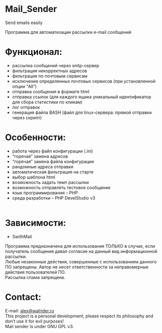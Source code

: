 # Mail_Sender
Send emails easily<br>

Программа для автоматизации рассылки e-mail сообщений

# Функционал:

- рассылка сообщений через smtp-сервер<br>
- фильтрация некорректных адресов<br>
- фильтрация по почтовым сервисам<br>
- исключение определенных почтовых сервисов (при установленной опции “All”)<br>
- отправка сообщения в формате html<br>
- отправка ссылок (для каждого ящика уникальный идентификатор для сбора статистики по кликам)<br>
- лог отправок<br>
- генерация файла BASH (файл для linux-сервера: прямой отправки через скрипт)<br>
# Особенности:

- работа через файл конфигурации (.ini)<br>
- “горячая” замена адресов<br>
- “горячая” замена файла конфигурации<br>
- рандомные адреса отправки<br>
- автоматическая фильтрация на старте<br>
- выбор шаблона html<br>
- возможность задать темп рассылки<br>
- возможность отправлять тестовое сообщение<br>
- язык программирования – PHP<br>
- cреда разработки – PHP DevelStudio v3<br><br>

# Зависимости:
- SwithMail

Программа предназначена для использования ТОЛЬКО в случае, если получатель сообщения давал согласие на данный вид информационной рассылки.
<br>
Любые незаконные действия, совершенные с использованием данного ПО запрещены. Автор не несет ответственности за неправомерные действия пользователей ПО.
<br>
Рассылка спама запрещена.

# Contact:
E-mail: alex@walrider.ru<br>
This project is a personal development, please respect its philosophy and don’t use it for evil purposes!<br>
Mail sender is under GNU GPL v3.<br>
